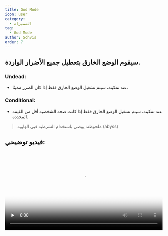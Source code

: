 ```yaml
---
title: God Mode
icon: user
category:
  - المميزات
tag:
  - God Mode
author: Schvis
order: 7
---
```


## سيقوم الوضع الخارق بتعطيل جميع الأضرار الواردة.
### Undead:
- عند تمكينه، سيتم تشغيل الوضع الخارق فقط إذا كان الضرر مميتًا.
### Conditional:
- عند تمكينه، سيتم تشغيل الوضع الخارق فقط إذا كانت صحة الشخصية أقل من القيمة المحددة.
> ملحوظة: يوصى باستخدام الشرطية فيى الهاوية (abyss)

## فيديو توضيحي:

<video controls preload="none" width="100%" poster="https://nextcloud.atruicardona.xyz/s/Hg5y3FxN7gmR6HE/preview"><source src="https://nextcloud.atruicardona.xyz/s/Hg5y3FxN7gmR6HE/download" type="video/mp4"></video>
